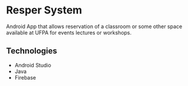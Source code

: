 # Resper System

Android App that allows reservation of a classroom or some other space available at UFPA for events lectures or workshops.

## Technologies
 - Android Studio
 -  Java
 - Firebase
